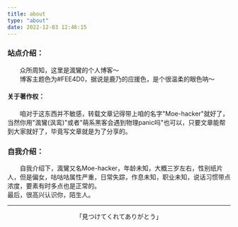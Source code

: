 ```yaml
---
title: about 
type: "about" 
date: 2022-12-03 12:46:15 
---
```

<style>
.sj{ text-indent:2em}
</style>
### 站点介绍：
<div class="sj">众所周知，这里是渢鸞的个人博客～</div>
<div class="sj">博客主题色为#FEE4D0，据说是鹿乃的应援色，是个很温柔的眼色呐～</div>

#### 关于著作权：
<div class="sj">咱对于这东西并不敏感，转载文章记得带上咱的名字"Moe-hacker"就好了，当然你用"渢鸞(沨鸾)"或者"萌系黑客会遇到物理panic吗"也可以，只要文章能帮到大家就好了，毕竟写文章就是为了分享的。</div>

### 自我介绍：
<div class="sj">自我介绍下，渢鸞又名Moe-hacker，年龄未知，大概三岁左右，性别纸片人，但是偏女，咕咕咕属性严重，日常失踪，作息未知，职业未知，说话习惯带点浓度，要素有时多点也是正常的。</div>
最后，很高兴认识你，陌生人。

-----------

<p align="center">「見つけてくれてありがとう」</p>
